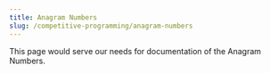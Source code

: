 ```yaml
---
title: Anagram Numbers
slug: /competitive-programming/anagram-numbers
---
```


This page would serve our needs for documentation of the Anagram Numbers.